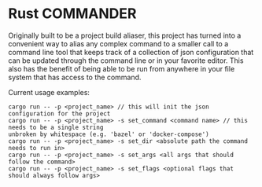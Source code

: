 # Rust COMMANDER

Originally built to be a project build aliaser, this project has turned into a convenient way to
alias any complex command to a smaller call to a command line tool that keeps track of a collection
of json configuration that can be updated through the command line or in your favorite editor. This
also has the benefit of being able to be run from anywhere in your file system that has access to
the command.

Current usage examples:

```
cargo run -- -p <project_name> // this will init the json configuration for the project
cargo run -- -p <project_name> -s set_command <command name> // this needs to be a single string
unbroken by whitespace (e.g. 'bazel' or 'docker-compose')
cargo run -- -p <project_name> -s set_dir <absolute path the command needs to run in>
cargo run -- -p <project_name> -s set_args <all args that should follow the command>
cargo run -- -p <project_name> -s set_flags <optional flags that should always follow args>
```

